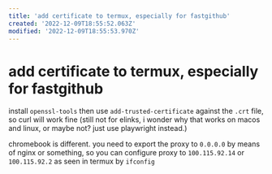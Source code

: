 ```yaml
---
title: 'add certificate to termux, especially for fastgithub'
created: '2022-12-09T18:55:52.063Z'
modified: '2022-12-09T18:55:53.970Z'
---
```


# add certificate to termux, especially for fastgithub
 
install `openssl-tools` then use `add-trusted-certificate` against the `.crt` file, so curl will work fine (still not for elinks, i wonder why that works on macos and linux, or maybe not? just use playwright instead.)
 
chromebook is different. you need to export the proxy to `0.0.0.0` by means of nginx or something, so you can configure proxy to `100.115.92.14` or `100.115.92.2` as seen in termux by `ifconfig`
